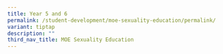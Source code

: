 ```yaml
---
title: Year 5 and 6
permalink: /student-development/moe-sexuality-education/permalink/
variant: tiptap
description: ""
third_nav_title: MOE Sexuality Education
---
```

